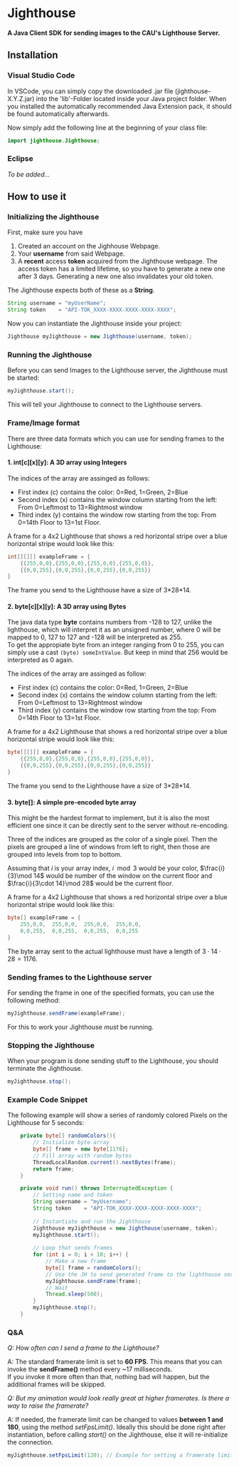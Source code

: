 # Jighthouse
**A Java Client SDK for sending images to the CAU's Lighthouse Server.**


## Installation

### Visual Studio Code

In VSCode, you can simply copy the downloaded .jar file (jighthouse-X.Y.Z.jar) into the 'lib'-Folder located inside your Java project folder. When you installed the automatically recommended Java Extension pack, it should be found automatically afterwards.

Now simply add the following line at the beginning of your class file:
```java
import jighthouse.Jighthouse;
```

### Eclipse

*To be added...*

## How to use it

### Initializing the Jighthouse
First, make sure you have
1. Created an account on the Jighhouse Webpage.
2. Your **username** from said Webpage.
3. A **recent** access **token** acquired from the Jighthouse webpage. The access token has a limited lifetime, so you have to generate a new one after 3 days. Generating a new one also invalidates your old token.  

The Jighthouse expects both of these as a **String**.
```java
String username = "myUserName";
String token    = "API-TOK_XXXX-XXXX-XXXX-XXXX-XXXX";
```
  
Now you can instantiate the Jighthouse inside your project:
```java
Jighthouse myJighthouse = new Jighthouse(username, token);
```

### Running the Jighthouse
Before you can send Images to the Lighthouse server, the Jighthouse must be started:
```java
myJighthouse.start();
```
This will tell your Jighthouse to connect to the Lighthouse servers. 

### Frame/Image format
There are three data formats which you can use for sending frames to the Lighthouse: 


#### 1. int[c][x][y]: A 3D array using Integers
The indices of the array are assinged as follows:
- First index (c) contains the color: 0=Red, 1=Green, 2=Blue
- Second index (x) contains the window column starting from the left: From 0=Leftmost to 13=Rightmost window
- Third index (y) contains the window row starting from the top: From 0=14th Floor to 13=1st Floor.

A frame for a 4x2 Lighthouse that shows a red horizontal stripe over a blue horizontal stripe would look like this:
```java
int[][][] exampleFrame = {
    {{255,0,0},{255,0,0},{255,0,0},{255,0,0}},
    {{0,0,255},{0,0,255},{0,0,255},{0,0,255}}
}
```

The frame you send to the Lighthouse have a size of 3\*28\*14.

#### 2. byte[c][x][y]: A 3D array using Bytes 
The java data type **byte** contains numbers from -128 to 127, unlike the lighthouse, which will interpret it as an unsigned number, where 0 will be mapped to 0, 127 to 127 and -128 will be interpreted as 255.  
To get the appropiate byte from an integer ranging from 0 to 255, you can simply use a cast `(byte) someIntValue`. But keep in mind that 256 would be interpreted as 0 again.  

The indices of the array are assinged as follow:
- First index (c) contains the color: 0=Red, 1=Green, 2=Blue
- Second index (x) contains the window column starting from the left: From 0=Leftmost to 13=Rightmost window
- Third index (y) contains the window row starting from the top: From 0=14th Floor to 13=1st Floor.

A frame for a 4x2 Lighthouse that shows a red horizontal stripe over a blue horizontal stripe would look like this:
```java
byte[][][] exampleFrame = {
    {{255,0,0},{255,0,0},{255,0,0},{255,0,0}},
    {{0,0,255},{0,0,255},{0,0,255},{0,0,255}}
}
```

The frame you send to the Lighthouse have a size of 3\*28\*14.

#### 3. byte[]: A simple pre-encoded byte array  
This might be the hardest format to implement, but it is also the most efficient one since it can be directly sent to the server without re-encoding.

Three of the indices are grouped as the color of a single pixel. Then the pixels are grouped a line of windows from left to right, then those are grouped into levels from top to bottom.

Assuming that $i$ is your array index, $i\mod 3$ would be your color, $\frac{i}{3}\mod 14$ would be number of the window on the current floor and $\frac{i}{3\cdot 14}\mod 28$ would be the current floor.

A frame for a 4x2 Lighthouse that shows a red horizontal stripe over a blue horizontal stripe would look like this:
```java
byte[] exampleFrame = {
    255,0,0,  255,0,0,  255,0,0,  255,0,0,  
    0,0,255,  0,0,255,  0,0,255,  0,0,255
}
```

The byte array sent to the actual lighthouse must have a length of $3\cdot 14\cdot 28 = 1176$.

### Sending frames to the Lighthouse server
For sending the frame in one of the specified formats, you can use the following method:
```java
myJighthouse.sendFrame(exampleFrame);
```
For this to work your Jighthouse *must* be running.

### Stopping the Jighthouse
When your program is done sending stuff to the Lighthouse, you should terminate the Jighthouse.
```java
myJighthouse.stop();
```
### Example Code Snippet
The following example will show a series of randomly colored Pixels on the Lighthouse for 5 seconds:

```java
    private byte[] randomColors(){
        // Initialize byte array
        byte[] frame = new byte[1176];
        // Fill array with random bytes
        ThreadLocalRandom.current().nextBytes(frame);
        return frame;
    }

    private void run() throws InterruptedException {
        // Setting name and token
        String username = "myUsername";
        String token    = "API-TOK_XXXX-XXXX-XXXX-XXXX-XXXX";
    
        // Instantiate and run the Jighthouse
        Jighthouse myJighthouse = new Jighthouse(username, token);
        myJighthouse.start();
    
        // Loop that sends frames
        for (int i = 0; i < 10; i++) {
            // Make a new frame
            byte[] frame = randomColors();
            // Use the JH to send generated frame to the lighthouse server
            myJighthouse.sendFrame(frame);
            // Wait
            Thread.sleep(500);
        }
        myJighthouse.stop();
    }
```

### Q&A

*Q: How often can I send a frame to the Lighthouse?*

A: The standard framerate limit is set to **60 FPS**. This means that you can invoke the **sendFrame()** method every ~17 milliseconds.  
  If you invoke it more often than that, nothing bad will happen, but the additional frames will be skipped.

*Q: But my animation would look really great at higher framerates. Is there a way to raise the framerate?*

A: If needed, the framerate limit can be changed to values **between 1 and 180**, using the method *setFpsLimit()*. Ideally this should be done right after instantiation, before calling *start()* on the Jighthouse, else it will re-initialize the connection.

```java
myJighthouse.setFpsLimit(120); // Example for setting a framerate limit of 120 fps
```